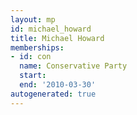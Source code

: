 ```yaml
---
layout: mp
id: michael_howard
title: Michael Howard
memberships:
- id: con
  name: Conservative Party
  start: 
  end: '2010-03-30'
autogenerated: true
---
```

